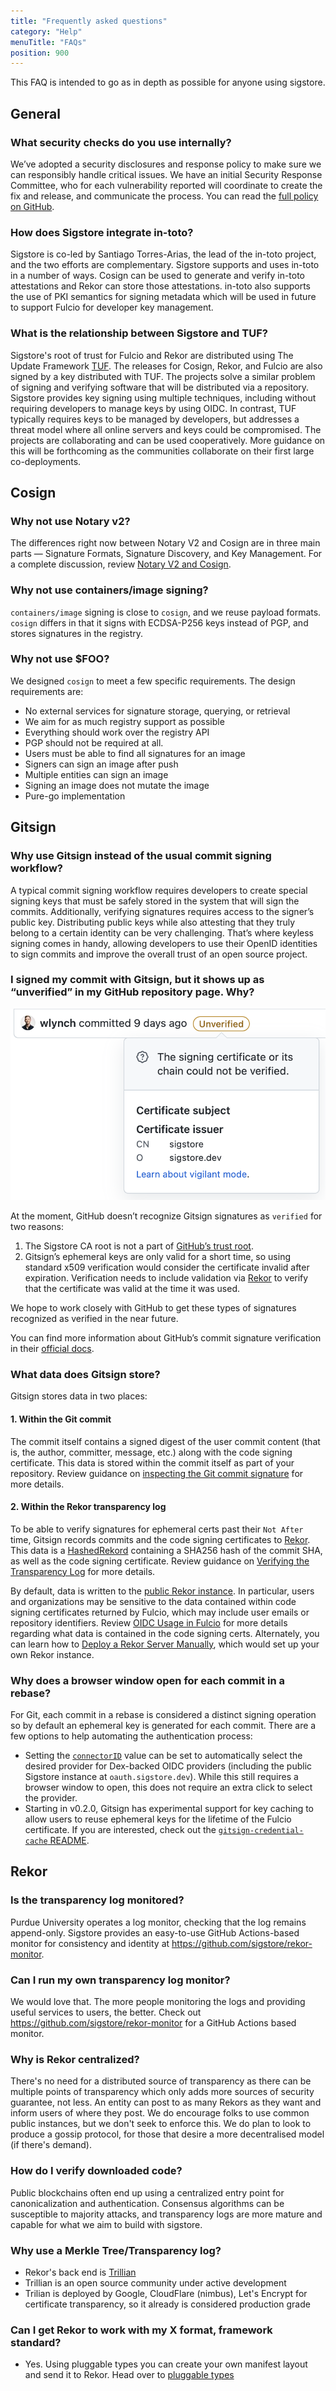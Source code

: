 ```yaml
---
title: "Frequently asked questions"
category: "Help"
menuTitle: "FAQs"
position: 900
---
```


This FAQ is intended to go as in depth as possible for anyone using sigstore. 

## General

### What security checks do you use internally?
 
We’ve adopted a security disclosures and response policy to make sure we can responsibly handle critical issues. We have an initial Security Response Committee, who for each vulnerability reported will coordinate to create the fix and release, and communicate the process. You can read the [full policy on GitHub](https://github.com/sigstore/.github/blob/main/SECURITY.md).

### How does Sigstore integrate in-toto?

Sigstore is co-led by Santiago Torres-Arias, the lead of the in-toto project, and the two efforts are complementary. Sigstore supports and uses in-toto in a number of ways. Cosign can be used to generate and verify in-toto attestations and Rekor can store those attestations. in-toto also supports the use of PKI semantics for signing metadata which will be used in future to support Fulcio for developer key management.

### What is the relationship between Sigstore and TUF?

Sigstore's root of trust for Fulcio and Rekor are distributed using The Update Framework [TUF](https://theupdateframework.io).  The releases for Cosign, Rekor, and Fulcio are also signed by a key distributed with TUF.  The projects solve a similar problem of signing and verifying software that will be distributed via a repository. Sigstore provides key signing using multiple techniques, including without requiring developers to manage keys by using OIDC.  In contrast, TUF typically requires keys to be managed by developers, but addresses a threat model where all online servers and keys could be compromised.  The projects are collaborating and can be used cooperatively.  More guidance on this will be forthcoming as the communities collaborate on their first large co-deployments.

## Cosign

### Why not use Notary v2?

The differences right now between Notary V2 and Cosign are in three main parts — Signature Formats, Signature Discovery, and Key Management. For a complete discussion, review [Notary V2 and Cosign](https://medium.com/@dlorenc/notary-v2-and-cosign-b816658f044d).

### Why not use containers/image signing?

`containers/image` signing is close to `cosign`, and we reuse payload formats.
`cosign` differs in that it signs with ECDSA-P256 keys instead of PGP, and stores
signatures in the registry.

### Why not use $FOO?

We designed `cosign` to meet a few specific requirements.  The design requirements are:

* No external services for signature storage, querying, or retrieval
* We aim for as much registry support as possible
* Everything should work over the registry API
* PGP should not be required at all.
* Users must be able to find all signatures for an image
* Signers can sign an image after push
* Multiple entities can sign an image
* Signing an image does not mutate the image
* Pure-go implementation

## Gitsign

### Why use Gitsign instead of the usual commit signing workflow?

A typical commit signing workflow requires developers to create special signing
keys that must be safely stored in the system that will sign the commits.
Additionally, verifying signatures requires access to the signer’s public key.
Distributing public keys while also attesting that they truly belong to a
certain identity can be very challenging. That’s where keyless signing comes in handy, allowing developers to
use their OpenID identities to sign commits and improve the overall trust of an
open source project.

### I signed my commit with Gitsign, but it shows up as “unverified” in my GitHub repository page. Why?

![Unverified signed commit](https://github.com/sigstore/gitsign/raw/main/images/unverified.png)

At the moment, GitHub doesn’t recognize Gitsign signatures as `verified` for two
reasons:

1. The Sigstore CA root is not a part of
   [GitHub’s trust root](https://docs.github.com/en/authentication/managing-commit-signature-verification/about-commit-signature-verification#smime-commit-signature-verification).
2. Gitsign’s ephemeral keys are only valid for a short time, so using standard
   x509 verification would consider the certificate invalid after expiration.
   Verification needs to include validation via [Rekor](/rekor/overview/) to
   verify that the certificate was valid at the time it was used.

We hope to work closely with GitHub to get these types of signatures recognized
as verified in the near future.

You can find more information about GitHub’s commit signature verification in
their
[official docs](https://docs.github.com/en/authentication/managing-commit-signature-verification/about-commit-signature-verification).

### What data does Gitsign store?

Gitsign stores data in two places:

#### 1. Within the Git commit

The commit itself contains a signed digest of the user commit content (that is,
the author, committer, message, etc.) along with the code signing certificate.
This data is stored within the commit itself as part of your repository. Review
guidance on
[inspecting the Git commit signature](/gitsign/inspecting/) for
more details.

#### 2. Within the Rekor transparency log

To be able to verify signatures for ephemeral certs past their `Not After` time,
Gitsign records commits and the code signing certificates to
[Rekor](/rekor/overview/). This data is a
[HashedRekord](https://github.com/sigstore/rekor/blob/e375eb461cae524270889b57a249ff086bea6c05/types.md#hashed-rekord)
containing a SHA256 hash of the commit SHA, as well as the code signing
certificate. Review guidance on
[Verifying the Transparency Log](/rekor/public-instance/#auditing-the-public-instance) for more
details.

By default, data is written to the
[public Rekor instance](/rekor/public-instance/). In
particular, users and organizations may be sensitive to the data contained
within code signing certificates returned by Fulcio, which may include user
emails or repository identifiers. Review
[OIDC Usage in Fulcio](/fulcio/oidc-in-fulcio/) for more details regarding what
data is contained in the code signing certs. Alternately, you can learn how to
[Deploy a Rekor Server Manually](/rekor/installation/#deploy-a-rekor-server-manually),
which would set up your own Rekor instance.

### Why does a browser window open for each commit in a rebase?

For Git, each commit in a rebase is considered a distinct signing operation so
by default an ephemeral key is generated for each commit. There are a
few options to help automating the authentication process:

- Setting the [`connectorID`](/gitsign/usage/#configuration) value can be set to
  automatically select the desired provider for Dex-backed OIDC providers
  (including the public Sigstore instance at `oauth.sigstore.dev`). While this
  still requires a browser window to open, this does not require an extra click
  to select the provider.
- Starting in v0.2.0, Gitsign has experimental support for key caching to allow
  users to reuse ephemeral keys for the lifetime of the Fulcio certificate. If
  you are interested, check out the
  [`gitsign-credential-cache` README](https://github.com/sigstore/gitsign/tree/main/cmd/gitsign-credential-cache).


## Rekor

### Is the transparency log monitored?

Purdue University operates a log monitor, checking that the log remains append-only. Sigstore provides an easy-to-use GitHub Actions-based monitor for consistency and identity at https://github.com/sigstore/rekor-monitor.

### Can I run my own transparency log monitor?

We would love that. The more people monitoring the logs and providing useful services to users, the better. Check out https://github.com/sigstore/rekor-monitor for a GitHub Actions based monitor.
  
### Why is Rekor centralized?

There's no need for a distributed source of transparency as there can be multiple points of transparency which only adds more sources of security guarantee, not less. An entity can post to as many Rekors as they want and inform users of where they post. We do encourage folks to use common public instances, but we don't seek to enforce this. We do plan to look to produce a gossip protocol, for those that desire a more decentralised model (if there's demand).

### How do I verify downloaded code?

Public blockchains often end up using a centralized entry point for canonicalization and authentication. Consensus algorithms can be susceptible to majority attacks, and transparency logs are more mature and capable for what we aim to build with sigstore.

### Why use a Merkle Tree/Transparency log?

- Rekor's back end is [Trillian](https://github.com/google/trillian)
- Trillian is an open source community under active development
- Trilian is deployed by Google, CloudFlare (nimbus), Let's Encrypt for certificate transparency, so it already is considered production grade

### Can I get Rekor to work with my X format, framework standard?

- Yes. Using pluggable types you can create your own manifest layout and send it to Rekor. Head over to [pluggable types](/rekor/pluggable-types/)

